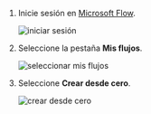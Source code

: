 1. Inicie sesión en [Microsoft Flow](https://flow.microsoft.com).
   
    ![iniciar sesión](includes/media/modern-approvals/sign-in.png)
2. Seleccione la pestaña **Mis flujos**.
   
    ![seleccionar mis flujos](includes/media/modern-approvals/select-my-flows.png)
3. Seleccione **Crear desde cero**.
   
    ![crear desde cero](includes/media/modern-approvals/blank-template.png)

